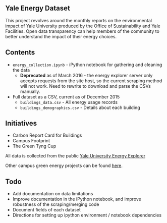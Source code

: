 ## Yale Energy Dataset

This project revolves around the monthly reports on the environmental impact of Yale University produced by the Office of Sustainability and Yale Facilities. Open data transparency can help members of the community to better understand the impact of their energy choices.

## Contents

- `energy_collection.ipynb` - iPython notebook for gathering and cleaning the data
    - **Deprecated** as of March 2016 - the energy explorer server only accepts
    requests from the site host, so the current scraping method will not work.
    Need to rewrite to download and parse the CSVs manually. 
- Full dataset as a CSV, current as of December 2015
    - `buildings_data.csv` - All energy usage records
    - `buildings_demographics.csv` - Details about each building

## Initiatives
- Carbon Report Card for Buildings
- Campus Footprint
- The Green Tyng Cup

All data is collected from the public [Yale University Energy Explorer](http://java.facilities.yale.edu/energy/)

Other campus green energy projects can be found [here](www.cameronyick.us/yalegreen).

## Todo
- Add documentation on data limitations 
- Improve documentation in the iPython notebook, and improve robustness of the scraping/merging code 
- Document fields of each dataset
- Directions for setting up ipython environment / notebook dependencies